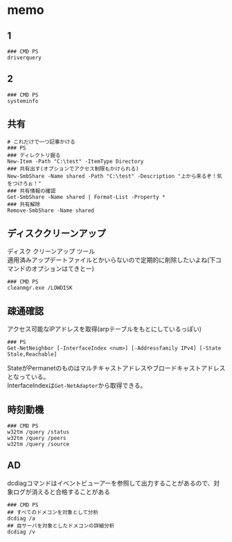 # memo
## 1
```
### CMD PS
driverquery
```
## 2
```
### CMD PS
systeminfo
```
## 共有
```
# これだけで一つ記事かける
### PS
### ディレクトリ掘る
New-Item -Path "C:\test" -ItemType Directory
### 共有出す(オプションでアクセス制限もかけられる)
New-SmbShare -Name shared -Path "C:\test" -Description "上から来るぞ！気をつけろぉ！"
### 共有情報の確認
Get-SmbShare -Name shared | Format-List -Property *
### 共有解除
Remove-SmbShare -Name shared
```
## ディスククリーンアップ
ディスク クリーンアップ ツール  
適用済みアップデートファイルとかいらないので定期的に削除したいよね(下コマンドのオプションはてきとー)
```
### CMD PS
cleanmgr.exe /LOWDISK
```
## 疎通確認
アクセス可能なIPアドレスを取得(arpテーブルをもとにしているっぽい)
```
### PS
Get-NetNeighbor [-InterfaceIndex <num>] [-Addressfamily IPv4] [-State Stale,Reachable]
```
StateがPermanetのものはマルチキャストアドレスやブロードキャストアドレスとなっている。  
InterfaceIndexは`Get-NetAdapter`から取得できる。

## 時刻動機
```
### CMD PS
w32tm /query /status
w32tm /query /peers
w32tm /query /source
```

## AD
dcdiagコマンドはイベントビューアーを参照して出力することがあるので、対象ログが消えると合格することがある
```
### CMD PS
## すべてのドメコンを対象として分析
dcdiag /a
## 自サーバを対象としたドメコンの詳細分析
dcdiag /v
```
